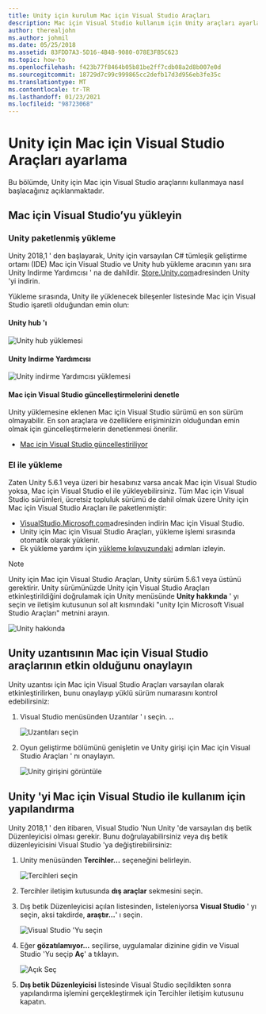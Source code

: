 ```yaml
---
title: Unity için kurulum Mac için Visual Studio Araçları
description: Mac için Visual Studio kullanım için Unity araçları ayarlama ve yükleme
author: therealjohn
ms.author: johmil
ms.date: 05/25/2018
ms.assetid: 83FDD7A3-5D16-4B4B-9080-078E3FB5C623
ms.topic: how-to
ms.openlocfilehash: f423b77f8464b05b81be2ff7cdb08a2d8b007e0d
ms.sourcegitcommit: 18729d7c99c999865cc2defb17d3d956eb3fe35c
ms.translationtype: MT
ms.contentlocale: tr-TR
ms.lasthandoff: 01/23/2021
ms.locfileid: "98723068"
---
```

# <a name="set-up-visual-studio-for-mac-tools-for-unity"></a>Unity için Mac için Visual Studio Araçları ayarlama

Bu bölümde, Unity için Mac için Visual Studio araçlarını kullanmaya nasıl başlacağınız açıklanmaktadır.

## <a name="install-visual-studio-for-mac"></a>Mac için Visual Studio’yu yükleyin

### <a name="unity-bundled-installation"></a>Unity paketlenmiş yükleme

Unity 2018,1 ' den başlayarak, Unity için varsayılan C# tümleşik geliştirme ortamı (IDE) Mac için Visual Studio ve Unity hub yükleme aracının yanı sıra Unity Indirme Yardımcısı ' na de dahildir. [Store.Unity.com](https://store.unity.com/)adresinden Unity 'yi indirin.

Yükleme sırasında, Unity ile yüklenecek bileşenler listesinde Mac için Visual Studio işaretli olduğundan emin olun:

#### <a name="unity-hub"></a>Unity hub 'ı

![Unity hub yüklemesi](media/setup-vsmac-tools-unity-image7.png)

#### <a name="unity-download-assistant"></a>Unity Indirme Yardımcısı

![Unity indirme Yardımcısı yüklemesi](media/setup-vsmac-tools-unity-image8.png)

#### <a name="check-for-updates-to-visual-studio-for-mac"></a>Mac için Visual Studio güncelleştirmelerini denetle

Unity yüklemesine eklenen Mac için Visual Studio sürümü en son sürüm olmayabilir. En son araçlara ve özelliklere erişiminizin olduğundan emin olmak için güncelleştirmelerin denetlenmesi önerilir.

* [Mac için Visual Studio güncelleştiriliyor](update.md)

### <a name="manual-installation"></a>El ile yükleme

Zaten Unity 5.6.1 veya üzeri bir hesabınız varsa ancak Mac için Visual Studio yoksa, Mac için Visual Studio el ile yükleyebilirsiniz. Tüm Mac için Visual Studio sürümleri, ücretsiz topluluk sürümü de dahil olmak üzere Unity için Mac için Visual Studio Araçları ile paketlenmiştir:

* [VisualStudio.Microsoft.com](https://visualstudio.microsoft.com/)adresinden indirin Mac için Visual Studio.
* Unity için Mac için Visual Studio Araçları, yükleme işlemi sırasında otomatik olarak yüklenir.
* Ek yükleme yardımı için [yükleme kılavuzundaki](./installation.md?view=vsmac-2017&preserve-view=true) adımları izleyin.

> [!NOTE]
> Unity için Mac için Visual Studio Araçları, Unity sürüm 5.6.1 veya üstünü gerektirir. Unity sürümünüzde Unity için Visual Studio Araçları etkinleştirildiğini doğrulamak için Unity menüsünde **Unity hakkında** ' yı seçin ve iletişim kutusunun sol alt kısmındaki "unity Için Microsoft Visual Studio Araçları" metnini arayın.
>
> ![Unity hakkında](media/setup-vsmac-tools-unity-image3.png)

## <a name="confirm-that-the-visual-studio-for-mac-tools-for-unity-extension-is-enabled"></a>Unity uzantısının Mac için Visual Studio araçlarının etkin olduğunu onaylayın

Unity uzantısı için Mac için Visual Studio Araçları varsayılan olarak etkinleştirilirken, bunu onaylayıp yüklü sürüm numarasını kontrol edebilirsiniz:

1. Visual Studio menüsünden Uzantılar ' ı seçin. **..**

   ![Uzantıları seçin](media/setup-vsmac-tools-unity-image1.png)

2. Oyun geliştirme bölümünü genişletin ve Unity girişi için Mac için Visual Studio Araçları ' nı onaylayın.

   ![Unity girişini görüntüle](media/setup-vsmac-tools-unity-image2.png)

## <a name="configure-unity-for-use-with-visual-studio-for-mac"></a>Unity 'yi Mac için Visual Studio ile kullanım için yapılandırma

Unity 2018,1 ' den itibaren, Visual Studio 'Nun Unity 'de varsayılan dış betik Düzenleyicisi olması gerekir. Bunu doğrulayabilirsiniz veya dış betik düzenleyicisini Visual Studio 'ya değiştirebilirsiniz:

1. Unity menüsünden **Tercihler...** seçeneğini belirleyin.

   ![Tercihleri seçin](media/setup-vsmac-tools-unity-image4.png)

2. Tercihler iletişim kutusunda **dış araçlar** sekmesini seçin.

3. Dış betik Düzenleyicisi açılan listesinden, listeleniyorsa **Visual Studio** ' yı seçin, aksi takdirde, **araştır...**' ı seçin.

   ![Visual Studio 'Yu seçin](media/setup-vsmac-tools-unity-image5.png)

4. Eğer **gözatılamıyor...** seçilirse, uygulamalar dizinine gidin ve Visual Studio 'Yu seçip **Aç**' a tıklayın.

   ![Açık Seç](media/setup-vsmac-tools-unity-image6.png)

5. **Dış betik Düzenleyicisi** listesinde Visual Studio seçildikten sonra yapılandırma işlemini gerçekleştirmek için Tercihler iletişim kutusunu kapatın.